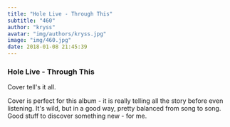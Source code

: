 ```yaml
---
title: "Hole Live - Through This"
subtitle: "460"
author: "kryss"
avatar: "img/authors/kryss.jpg"
image: "img/460.jpg"
date: 2018-01-08 21:45:39
---
```


### Hole Live - Through This
Cover tell's it all.

Cover is perfect for this album - it is really telling all the story before even listening. It's wild, but in a good way, pretty balanced from song to song. Good stuff to discover something new - for me.
